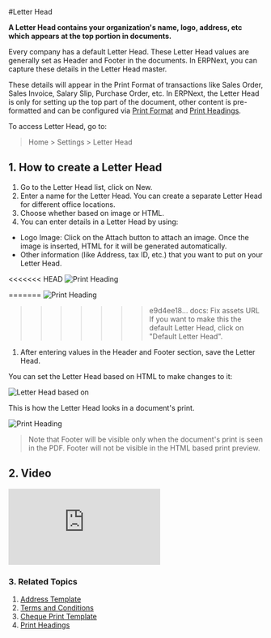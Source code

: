 <!-- add-breadcrumbs -->
#Letter Head

**A Letter Head contains your organization's name, logo, address, etc which appears at the top portion in documents.**

Every company has a default Letter Head. These Letter Head values are generally set as Header and Footer in the documents. In ERPNext, you can capture these details in the Letter Head master.

These details will appear in the Print Format of transactions like Sales Order, Sales Invoice, Salary Slip, Purchase Order, etc. In ERPNext, the Letter Head is only for setting up the top part of the document, other content is pre-formatted and can be configured via [Print Format](/docs/user/manual/en/setting-up/print/print-format) and [Print Headings](/docs/user/manual/en/setting-up/print/print-headings).

To access Letter Head, go to:
> Home > Settings > Letter Head

## 1. How to create a Letter Head
1. Go to the Letter Head list, click on New.
1. Enter a name for the Letter Head. You can create a separate Letter Head for different office locations.
1. Choose whether based on image or HTML.
1. You can enter details in a Letter Head by using:

  * Logo Image: Click on the Attach button to attach an image. Once the image is inserted, HTML for it will be generated automatically.
  * Other information (like Address, tax ID, etc.) that you want to put on your Letter Head.

<<<<<<< HEAD
    <img class="screenshot" alt="Print Heading" src="{{docs_base_url}}/assets/img/setup/print/letter-head.png">
  
=======
    <img class="screenshot" alt="Print Heading" src="{{docs_base_url}}/v12/assets/img/setup/print/letter-head.png">

>>>>>>> e9d4ee18... docs: Fix assets URL
  > If you want to make this the default Letter Head, click on "Default Letter Head".

1. After entering values in the Header and Footer section, save the Letter Head.

You can set the Letter Head based on HTML to make changes to it:

![Letter Head based on](/docs/assets/img/setup/print/letter-head-based-on.gif)

This is how the Letter Head looks in a document's print.

<img class="screenshot" alt="Print Heading" src="{{docs_base_url}}/v12/assets/img/setup/print/letter-head-1.png">

> Note that Footer will be visible only when the document's print is seen in the PDF. Footer will not be visible in the HTML based print preview.

## 2. Video
<div class="embed-container">
  <iframe src="https://www.youtube.com/embed/cKZHcx1znMc?end=58&rel=0" frameborder="0" allow="autoplay; encrypted-media" allowfullscreen>
  </iframe>
</div>

### 3. Related Topics
1. [Address Template](/docs/user/manual/en/setting-up/print/address-template)
1. [Terms and Conditions](/docs/user/manual/en/setting-up/print/terms-and-conditions)
1. [Cheque Print Template](/docs/user/manual/en/setting-up/print/cheque-print-template)
1. [Print Headings](/docs/user/manual/en/setting-up/print/print-headings)
